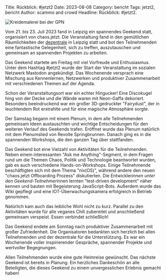 Title: Rückblick: #jetzt2
Date: 2023-08-08
Category: bericht
Tags: jetzt2, bericht
Author: scammo and crowd
Headline: Rückblick: #jetzt2. <!-- Knackiges preview für mastodon -->

![Kreidemalerei bei der GPN]({static}/images/dezentrale-tuer.jpg)


Vom 21. bis 23. Juli 2023 fand in Leipzig ein spannendes Geekend statt, organisiert von chaos.jetzt. Die Veranstaltung fand in den gemütlichen Räumlichkeiten der [dezentrale](https://dezentrale.space/) in Leipzig statt und bot den Teilnehmenden eine fantastische Gelegenheit, sich zu treffen, auszutauschen und gemeinsam an spannenden Projekten zu arbeiten.

Das Geekend startete am Freitag mit viel Vorfreude und Enthusiasmus. Unter dem Hashtag #jetzt2 wurde der Start der Veranstaltung im sozialen Netzwerk Mastodon angekündigt. Das Wochenende versprach eine Mischung aus Kennenlernen, Netzwerken und produktiver Zusammenarbeit mit verschiedenen Themen auf der Agenda.

Schon der Veranstaltungsort war ein echter Hingucker! Eine Discokugel hing von der Decke und die Wände waren mit Neon-Gaffa dekoriert. Besonders beeindruckend war ein großer 3D-gedruckter "Fairydust", der in leuchtendem Rot erstrahlte und für eine magische Atmosphäre sorgte.

Der Samstag begann mit einem Plenum, in dem alle Teilnehmenden gemeinsam Ideen austauschten und wichtige Entscheidungen für den weiteren Verlauf des Geekends trafen. Eröffnet wurde das Plenum natürlich mit dem Plenumslied von Revolte Springbrunnen. Danach ging es in die spannenden Workshops, die den ganzen Tag über stattfanden.

Das Geekend bot eine Vielzahl von Aktivitäten für die Teilnehmenden. Neben einem interessanten "Ask me Anything"-Segment, in dem Fragen rund um die Themen Chaos, Politik und Technologie beantwortet wurden, gab es auch verschiedene Hands-on-Workshops. Einige Teilnehmende beschäftigten sich mit dem Thema "nix(OS)", während andere den neuen "chaos.jetzt Offboarding Prozess" diskutierten. Die Entwickler*innen unter den Geekend-Teilnehmer*innen lernten "test-driven development" näher kennen und bauten mit Begeisterung JavaScript-Bots. Außerdem wurde das Wiki gepflegt und eine IOT-Überwachungskamera erfolgreich in Betrieb genommen.

Natürlich kam auch das leibliche Wohl nicht zu kurz. Parallel zu den Aktivitäten wurde für alle veganes Chili zubereitet und anschließend gemeinsam verspeist. Essen verbindet schließlich!

Das Geekend endete am Sonntag nach produktiver Zusammenarbeit mit großer Zufriedenheit. Die Organisatoren bedankten sich herzlich bei allen Teilnehmenden und der dezentrale für die Unterstützung. Es war ein Wochenende voller inspirierender Gespräche, spannender Projekte und wertvoller Begegnungen.

Allen Teilnehmenden wurde eine gute Heimreise gewünscht. Das nächste Geekend ist bereits in Planung. Ein herzliches Dankeschön an alle Beteiligten, die dieses Geekend zu einem unvergesslichen Erlebnis gemacht haben! 